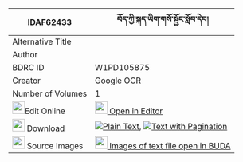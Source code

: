 |IDAF62433|བོད་ཀྱི་སྐད་ཡིག་གསོ་སྦྱོང་སློབ་དེབ། 
| --- | --- 
|Alternative Title |
|Author | 
|BDRC ID | W1PD105875
|Creator | Google OCR
|Number of Volumes| 1
|<img width="25" src="https://img.icons8.com/color/25/000000/edit-property.png">Edit Online| [<img width="25" src="https://avatars.githubusercontent.com/u/45091458?s=200&v=4"> Open in Editor](http://editor.openpecha.org/IDAF62433)
|<img width="25" src="https://img.icons8.com/fluent/48/000000/download-2.png"/>  Download | [![](https://img.icons8.com/color/20/000000/txt.png)Plain Text](https://github.com/Openpecha/IDAF62433/releases/download/v2/bo_kyi_keyik_sojong_lobdeb_plain_IDAF62433.zip), [![](https://img.icons8.com/color/20/000000/txt.png)Text with Pagination](https://github.com/Openpecha/IDAF62433/releases/download/v2/bo_kyi_keyik_sojong_lobdeb_pages_IDAF62433.zip)
|<img width="25" src="https://img.icons8.com/plasticine/100/000000/pictures-folder.png"/>  Source Images | [<img width="25" src="https://library.bdrc.io/icons/BUDA-small.svg"> Images of text file open in BUDA](https://library.bdrc.io/show/bdr:W1PD105875)